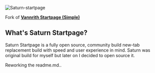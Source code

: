 ![Saturn-startpage](https://i.imgur.com/FDO3ufT.png)

Fork of <b><a href="https://gitlab.com/madsouris/startpage/-/tree/simple" target="_blank">Vannrith Startpage (Simple)</a></b>

## What's Saturn Startpage?
Saturn Startpage is a fully open source, community build new-tab replacement build with speed and user experience in mind. Saturn was original build for myself but later on I decided to open source it.


Reworking the readme.md..
